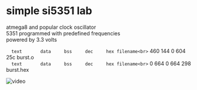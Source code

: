 #  simple si5351 lab

atmega8 and popular clock oscillator<br>
5351 programmed with predefined frequencies<br>
powered by 3.3 volts<br>

`   text	   data	    bss	    dec	    hex	filename<br>
`    460	    144	      0	    604	    25c	burst.o<br>
`   text	   data	    bss	    dec	    hex	filename<br>
`      0	    664	      0	    664	    298	burst.hex<br>

![video](video.gif)
